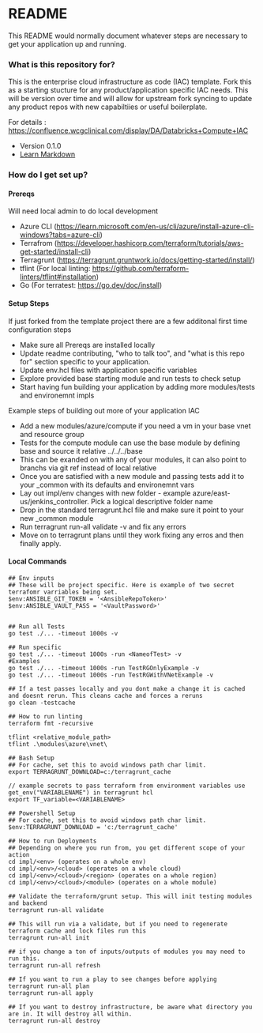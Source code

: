 # README #

This README would normally document whatever steps are necessary to get your application up and running.

### What is this repository for? ###

This is the enterprise cloud infrastructure as code (IAC) template. Fork this as a starting stucture for any product/application specific IAC needs. This will be version over time and will allow for upstream fork syncing to update any product repos with new capabiltiies or useful boilerplate.

For details : https://confluence.wcgclinical.com/display/DA/Databricks+Compute+IAC
* Version 0.1.0
* [Learn Markdown](https://bitbucket.org/tutorials/markdowndemo)

### How do I get set up? ###

#### Prereqs ####

Will need local admin to do local development

  * Azure CLI (https://learn.microsoft.com/en-us/cli/azure/install-azure-cli-windows?tabs=azure-cli)
  * Terrafrom (https://developer.hashicorp.com/terraform/tutorials/aws-get-started/install-cli)
  * Terragrunt (https://terragrunt.gruntwork.io/docs/getting-started/install/)
  * tflint (For local linting: https://github.com/terraform-linters/tflint#installation)
  * Go (For terratest: https://go.dev/doc/install)

#### Setup Steps ####

If just forked from the template project there are a few additonal first time configuration steps

  * Make sure all Prereqs are installed locally
  * Update readme contributing, "who to talk too", and "what is this repo for" section specific to your application.
  * Update env.hcl files with application specific variables
  * Explore provided base starting module and run tests to check setup
  * Start having fun building your application by adding more modules/tests and environemnt impls

Example steps of building out more of your application IAC

  * Add a new modules/azure/compute if you need a vm in your base vnet and resource group
  * Tests for the compute module can use the base module by defining base and source it relative ../../../base
  * This can be exanded on with any of your modules, it can also point to branchs via git ref instead of local relative
  * Once you are satisfied with a new module and passing tests add it to your _common with its defaults and environemnt vars
  * Lay out impl/env changes with new folder - example azure/east-us/jenkins_controller. Pick a logical descriptive folder name
  * Drop in the standard terragrunt.hcl file and make sure it point to your new _common module
  * Run terragrunt run-all validate -v and fix any errors
  * Move on to terragrunt plans until they work fixing any erros and then finally apply.



#### Local Commands ####

```
## Env inputs
## These will be project specific. Here is example of two secret terrafomr varriables being set.
$env:ANSIBLE_GIT_TOKEN = '<AnsibleRepoToken>'
$env:ANSIBLE_VAULT_PASS = '<VaultPassword>'


## Run all Tests
go test ./... -timeout 1000s -v

## Run specific
go test ./... -timeout 1000s -run <NameofTest> -v
#Examples
go test ./... -timeout 1000s -run TestRGOnlyExample -v
go test ./... -timeout 1000s -run TestRGWithVNetExample -v

## If a test passes locally and you dont make a change it is cached and doesnt rerun. This cleans cache and forces a reruns
go clean -testcache
```

```
## How to run linting
terraform fmt -recursive

tflint <relative_module_path>
tflint .\modules\azure\vnet\
```

```
## Bash Setup
## For cache, set this to avoid windows path char limit.
export TERRAGRUNT_DOWNLOAD=c:/terragrunt_cache

// example secrets to pass terraform from environment variables use get_env("VARIABLENAME") in terragrunt hcl
export TF_variable=<VARIABLENAME>

## Powershell Setup
## For cache, set this to avoid windows path char limit.
$env:TERRAGRUNT_DOWNLOAD = 'c:/terragrunt_cache'

## How to run Deployments
## Depending on where you run from, you get different scope of your action
cd impl/<env> (operates on a whole env)
cd impl/<env>/<cloud> (operates on a whole cloud)
cd impl/<env>/<cloud>/<region> (operates on a whole region)
cd impl/<env>/<cloud>/<module> (operates on a whole module)

## Validate the terraform/grunt setup. This will init testing modules and backend
terragrunt run-all validate

## This will run via a validate, but if you need to regenerate terraform cache and lock files run this
terragrunt run-all init

## if you change a ton of inputs/outputs of modules you may need to run this.
terragrunt run-all refresh

## If you want to run a play to see changes before applying
terragrunt run-all plan
terragrunt run-all apply

## If you want to destroy infrastructure, be aware what directory you are in. It will destroy all within.
terragrunt run-all destroy

```
